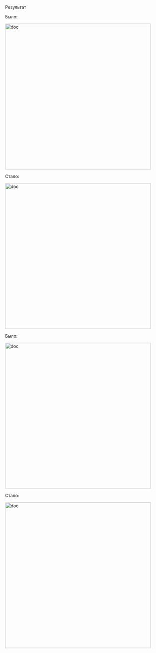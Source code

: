 Результат

Было:

<img width="470" alt="doc" src="https://user-images.githubusercontent.com/30354748/112894300-5ea8dc00-90e4-11eb-9949-3358e5eec0e1.png">


Стало:

<img width="470" alt="doc" src="https://user-images.githubusercontent.com/30354748/112894573-b21b2a00-90e4-11eb-9a7a-0c648a7556d4.png">


Было:

<img width="470" alt="doc" src="https://user-images.githubusercontent.com/30354748/112894354-708a7f00-90e4-11eb-8396-4057b2965c4b.png">


Стало:

<img width="470" alt="doc" src="https://user-images.githubusercontent.com/30354748/112894382-784a2380-90e4-11eb-95ad-ff74a2e48293.png">
